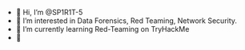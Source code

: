 - 👋 Hi, I’m @SP1R1T-5
- 👀 I’m interested in Data Forensics, Red Teaming, Network Security.
- 🌱 I’m currently learning Red-Teaming on TryHackMe 
- 🔎 <script src="https://tryhackme.com/badge/1545666"></script>


<!---
SP1R1T-5/SP1R1T-5 is a ✨ special ✨ repository because its `README.md` (this file) appears on your GitHub profile.
You can click the Preview link to take a look at your changes.
--->
